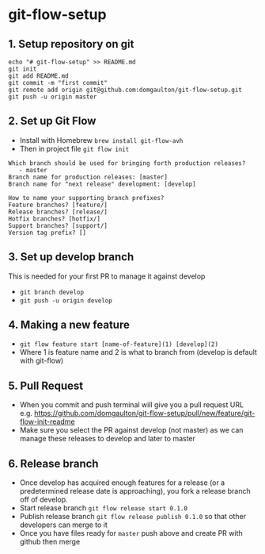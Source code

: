 # git-flow-setup

## 1. Setup repository on git

```
echo "# git-flow-setup" >> README.md
git init
git add README.md
git commit -m "first commit"
git remote add origin git@github.com:domgaulton/git-flow-setup.git
git push -u origin master
```

## 2. Set up Git Flow

- Install with Homebrew `brew install git-flow-avh`
- Then in project file `git flow init`

```
Which branch should be used for bringing forth production releases?
   - master
Branch name for production releases: [master]
Branch name for "next release" development: [develop]

How to name your supporting branch prefixes?
Feature branches? [feature/]
Release branches? [release/]
Hotfix branches? [hotfix/]
Support branches? [support/]
Version tag prefix? []
```

## 3. Set up develop branch

This is needed for your first PR to manage it against develop

- `git branch develop`
- `git push -u origin develop`

## 4. Making a new feature

- `git flow feature start [name-of-feature](1) [develop](2)`
- Where 1 is feature name and 2 is what to branch from (develop is default with git-flow)

## 5. Pull Request

- When you commit and push terminal will give you a pull request URL e.g. https://github.com/domgaulton/git-flow-setup/pull/new/feature/git-flow-init-readme
- Make sure you select the PR against develop (not master) as we can manage these releases to develop and later to master

## 6. Release branch

- Once develop has acquired enough features for a release (or a predetermined release date is approaching), you fork a release branch off of develop.
- Start release branch `git flow release start 0.1.0`
- Publish release branch `git flow release publish 0.1.0` so that other developers can merge to it
- Once you have files ready for `master` push above and create PR with github then merge
